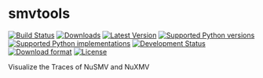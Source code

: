 smvtools
========
[![Build Status](https://travis-ci.org/wadoon/smvtools.svg?branch=master)](https://travis-ci.org/wadoon/smvtools)
[![Downloads](https://pypip.in/download/smvtools/badge.svg)](https://pypi.python.org/pypi/smvtools/)
[![Latest Version](https://pypip.in/version/smvtools/badge.svg)](https://pypi.python.org/pypi/smvtools/)
[![Supported Python versions](https://pypip.in/py_versions/smvtools/badge.svg)](https://pypi.python.org/pypi/smvtools/)
[![Supported Python implementations](https://pypip.in/implementation/smvtools/badge.svg)](https://pypi.python.org/pypi/smvtools/)
[![Development Status](https://pypip.in/status/smvtools/badge.svg)](https://pypi.python.org/pypi/smvtools/)
[![Download format](https://pypip.in/format/smvtools/badge.svg)](https://pypi.python.org/pypi/smvtools/)
[![License](https://pypip.in/license/smvtools/badge.svg)](https://pypi.python.org/pypi/smvtools/)

Visualize the Traces of NuSMV and NuXMV
